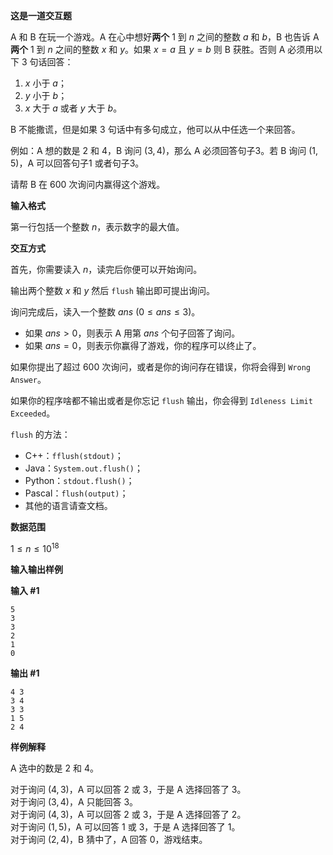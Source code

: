 **这是一道交互题**

A 和 B 在玩一个游戏。A 在心中想好**两个** $1$ 到 $n$ 之间的整数 $a$ 和 $b$，B 也告诉 A **两个** $1$ 到 $n$ 之间的整数 $x$ 和 $y$。如果 $x = a$ 且 $y = b$ 则 B 获胜。否则 A 必须用以下 $3$ 句话回答：

1. $x$ 小于 $a$；
2. $y$ 小于 $b$；
3. $x$ 大于 $a$ 或者 $y$ 大于 $b$。

B 不能撒谎，但是如果 $3$ 句话中有多句成立，他可以从中任选一个来回答。

例如：A 想的数是 $2$ 和 $4$，B 询问 $(3, 4)$，那么 A 必须回答句子3。若 B 询问 $(1, 5)$，A 可以回答句子1 或者句子3。

请帮 B 在 $600$ 次询问内赢得这个游戏。

**输入格式**

第一行包括一个整数 $n$，表示数字的最大值。

**交互方式**

首先，你需要读入 $n$，读完后你便可以开始询问。

输出两个整数 $x$ 和 $y$ 然后 `flush` 输出即可提出询问。

询问完成后，读入一个整数 $ans \  (0 \leq ans \leq 3)$。

- 如果 $ans > 0$，则表示 A 用第 $ans$ 个句子回答了询问。
- 如果 $ans = 0$，则表示你赢得了游戏，你的程序可以终止了。

如果你提出了超过 $600$ 次询问，或者是你的询问存在错误，你将会得到 `Wrong Answer`。

如果你的程序啥都不输出或者是你忘记 `flush` 输出，你会得到 `Idleness Limit Exceeded`。

`flush` 的方法：
- C++：`fflush(stdout)`；
- Java：`System.out.flush()`；
- Python：`stdout.flush()`；
- Pascal：`flush(output)`；
- 其他的语言请查文档。

**数据范围**

$1 \leq n \leq 10^{18}$

**输入输出样例**

**输入 #1**

```plaintext
5
3
3
2
1
0
```

**输出 #1**

```plaintext
4 3
3 4
3 3
1 5
2 4
```

**样例解释**

A 选中的数是 $2$ 和 $4$。

对于询问 $(4, 3)$，A 可以回答 $2$ 或 $3$，于是 A 选择回答了 $3$。  
对于询问 $(3, 4)$，A 只能回答 $3$。  
对于询问 $(4, 3)$，A 可以回答 $2$ 或 $3$，于是 A 选择回答了 $2$。  
对于询问 $(1, 5)$，A 可以回答 $1$ 或 $3$，于是 A 选择回答了 $1$。  
对于询问 $(2, 4)$，B 猜中了，A 回答 $0$，游戏结束。